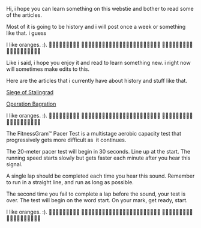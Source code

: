 Hi, i hope you can learn something 
on this webstie and bother to read
some of the articles.

Most of it is going to be history
and i will post once a week or something
like that. i guess

I like oranges. :). 🍊🍊🍊🍊🍊🍊🍊🍊🍊
🍊🍊🍊🍊🍊🍊🍊🍊🍊🍊🍊🍊🍊🍊🍊🍊🍊🍊🍊🍊🍊🍊🍊
🍊🍊🍊🍊🍊🍊🍊🍊🍊🍊🍊🍊🍊🍊🍊🍊🍊🍊🍊

Like i said, i hope you enjoy it
and read to learn something new.
i right now will sometimes make edits
to this.

Here are the articles that i
currently have about history and
stuff like that.

[Siege of Stalingrad](/siege_of_stalingrad.html)

[Operation Bagration](/operation_bagration.html)


I like oranges. :). 🍊🍊🍊🍊🍊🍊🍊🍊🍊
🍊🍊🍊🍊🍊🍊🍊🍊🍊🍊🍊🍊🍊🍊🍊🍊🍊🍊🍊🍊🍊🍊🍊
🍊🍊🍊🍊🍊🍊🍊🍊🍊🍊🍊🍊🍊🍊🍊🍊🍊🍊🍊

The FitnessGram™ Pacer Test is a 
multistage aerobic capacity test that 
progressively gets more difficult as 
it continues.

The 20-meter pacer test will begin in 30 seconds. 
Line up at the start.
The running speed starts slowly 
but gets faster each minute after you hear this signal.

A single lap should be completed each 
time you hear this sound.
Remember to run in a straight line, 
and run as long as possible.

The second time you fail to complete a lap before the sound, your test is over.
The test will begin on the word start.
On your mark, get ready, start.

I like oranges. :). 🍊🍊🍊🍊🍊🍊🍊🍊🍊
🍊🍊🍊🍊🍊🍊🍊🍊🍊🍊🍊🍊🍊🍊🍊🍊🍊🍊🍊🍊🍊🍊🍊
🍊🍊🍊🍊🍊🍊🍊🍊🍊🍊🍊🍊🍊🍊🍊🍊🍊🍊🍊

